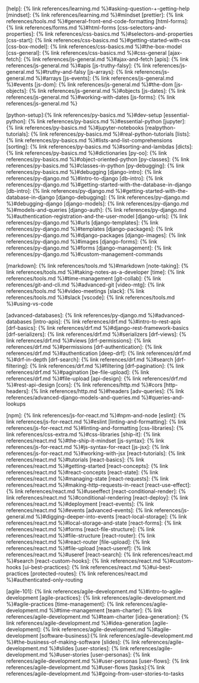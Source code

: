 <!-- https://www.markdownguide.org/basic-syntax/#reference-style-links -->
<!-- markdownlint-disable link-image-reference-definitions first-line-heading -->

<!-- phase 1 front end -->
[help]: {% link references/learning.md %}#asking-question-+-getting-help
[mindset]: {% link references/learning.md %}#mindset
[prettier]: {% link references/tools.md %}#general-front-end-code-formatting
[html-forms]: {% link references/forms.md %}#html-forms
[css-selectors-and-properties]: {% link references/css-basics.md %}#selectors-and-properties
[css-start]: {% link references/css-basics.md %}#getting-started-with-css
[css-box-model]: {% link references/css-basics.md %}#the-box-model
[css-general]: {% link references/css-basics.md %}#css-general
[ajax-fetch]: {% link references/js-general.md %}#ajax-and-fetch
[apis]: {% link references/js-general.md %}#apis
[js-truthy-falsy]: {% link references/js-general.md %}#truthy-and-falsy
[js-arrays]: {% link references/js-general.md %}#arrays
[js-events]: {% link references/js-general.md %}#events
[js-dom]: {% link references/js-general.md %}#the-dom
[js-objects]: {% link references/js-general.md %}#objects
[js-dates]: {% link references/js-general.md %}#working-with-dates
[js-forms]: {% link references/js-general.md %}

<!-- phase 2 back end -->
[python-setup]:{% link references/py-basics.md %}#dev-setup
[essential-python]: {% link references/py-basics.md %}#essential-python
[jupyter]: {% link references/py-basics.md %}#jupyter-notebooks
[realpython-tutorials]: {% link references/py-basics.md %}#real-python-tutorials
[lists]: {% link references/py-basics.md %}#lists-and-list-comprehensions
[sorting]: {% link references/py-basics.md %}#sorting-and-lambdas
[dicts]: {% link references/py-basics.md %}#dictionaries
[py-oo]: {% link references/py-basics.md %}#object-oriented-python
[py-classes]: {% link references/py-basics.md %}#classes-in-python
[py-debugging]: {% link references/py-basics.md %}#debugging
[django-intro]: {% link references/py-django.md %}#intro-to-django
[db-intro]: {% link references/py-django.md %}#getting-started-with-the-database-in-django
[db-intro]: {% link references/py-django.md %}#getting-started-with-the-database-in-django
[django-debugging]: {% link references/py-django.md %}#debugging-django
[django-models]: {% link references/py-django.md %}#models-and-queries
[django-auth]: {% link references/py-django.md %}#authentication-registration-and-the-user-model
[django-urls]: {% link references/py-django.md %}#urls
[django-templates]: {% link references/py-django.md %}#templates
[django-packages]: {% link references/py-django.md %}#django-packages
[django-images]: {% link references/py-django.md %}#images
[django-forms]: {% link references/py-django.md %}#forms
[django-management]: {% link references/py-django.md %}#custom-management-commands

<!-- tools -->
[markdown]: {% link references/tools.md %}#markdown
[note-taking]: {% link references/tools.md %}#taking-notes-as-a-developer
[time]: {% link references/tools.md %}#time-management
[git-collab]: {% link references/git-and-cli.md %}#advanced-git
[video-mtg]: {% link references/tools.md %}#video-meetings
[slack]: {% link references/tools.md %}#slack
[vscode]: {% link references/tools.md %}#using-vs-code

<!-- phase 3 django -->
[advanced-databases]: {% link references/py-django.md %}#advanced-databases
[intro-apis]: {% link references/drf.md %}#intro-to-rest-apis
[drf-basics]: {% link references/drf.md %}#django-rest-framework-basics
[drf-serializers]: {% link references/drf.md %}#serializers
[drf-views]: {% link references/drf.md %}#views
[drf-permissions]: {% link references/drf.md %}#permissions
[drf-authentication]: {% link references/drf.md %}#authentication
[deep-drf]: {% link references/drf.md %}#drf-in-depth
[drf-search]: {% link references/drf.md %}#search
[drf-filtering]: {% link references/drf.md %}#filtering
[drf-pagination]: {% link references/drf.md %}#pagination
[be-file-upload]: {% link references/drf.md %}#file-upload
[api-design]: {% link references/drf.md %}#rest-api-design
[cors]: {% link references/http.md %}#cors
[http-headers]: {% link references/http.md %}#headers
[adv-queries]: {% link references/advanced-django-models-and-queries.md %}#queries-and-lookups

<!-- phase 3 react -->
[npm]: {% link references/js-for-react.md %}#npm-and-node
[eslint]: {% link references/js-for-react.md %}#eslint
[linting-and-formatting]: {% link references/js-for-react.md %}#linting-and-formatting
[css-libraries]: {% link references/css-extra.md %}#css-libraries
[ship-it]: {% link references/react.md %}#the-ship-it-mindset
[js-syntax]: {% link references/js-for-react.md %}#js-syntax-for-react
[js-jsx]: {% link references/js-for-react.md %}#working-with-jsx
[react-tutorials]: {% link references/react.md %}#tutorials
[react-basics]: {% link references/react.md %}#getting-started
[react-concepts]: {% link references/react.md %}#react-concepts
[react-state]: {% link references/react.md %}#managing-state
[react-requests]: {% link references/react.md %}#making-http-requests-in-react
[react-use-effect]: {% link references/react.md %}#useeffect
[react-conditional-render]: {% link references/react.md %}#conditional-rendering
[react-deploy]: {% link references/react.md %}#deployment
[react-events]: {% link references/react.md %}#events
[advanced-events]: {% link references/js-general.md %}#digging-deeper-into-events
[react-local-storage]: {% link references/react.md %}#local-storage-and-state
[react-forms]: {% link references/react.md %}#forms
[react-file-structure]: {% link references/react.md %}#file-structure
[react-router]: {% link references/react.md %}#react-router
[file-upload]: {% link references/react.md %}#file-upload
[react-useref]: {% link references/react.md %}#useref
[react-search]: {% link references/react.md %}#search
[react-custom-hooks]: {% link references/react.md %}#custom-hooks
[ui-best-practices]: {% link references/react.md %}#ui-best-practices
[protected-routes]: {% link references/react.md %}#authenticated-only-routing

<!-- phase 4 Agile Development -->
[agile-101]: {% link references/agile-development.md %}#intro-to-agile-development
[agile-practices]: {% link references/agile-development.md %}#agile-practices
[time-management]: {% link references/agile-development.md %}#time-management
[team-charter]: {% link references/agile-development.md %}#team-charter
[idea-generation]: {% link references/agile-development.md %}#idea-generation
[agile-development]: {% link references/agile-development.md %}#agile-development
[software-business]:{% link references/agile-development.md %}#the-business-of-making-software
[slides]: {% link references/agile-development.md %}#slides
[user-stories]: {% link references/agile-development.md %}#user-stories
[user-personas]: {% link references/agile-development.md %}#user-personas
[user-flows]: {% link references/agile-development.md %}#user-flows
[tasks]:{% link references/agile-development.md %}#going-from-user-stories-to-tasks
